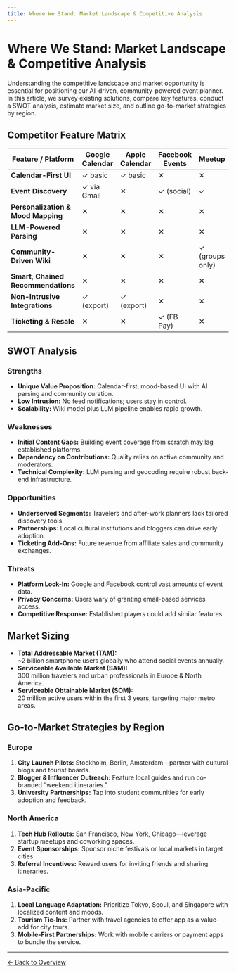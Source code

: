 ```yaml
---
title: Where We Stand: Market Landscape & Competitive Analysis
---
```


# Where We Stand: Market Landscape & Competitive Analysis

Understanding the competitive landscape and market opportunity is essential for positioning our AI-driven, community-powered event planner. In this article, we survey existing solutions, compare key features, conduct a SWOT analysis, estimate market size, and outline go-to-market strategies by region.

## Competitor Feature Matrix

| Feature / Platform                  | Google Calendar | Apple Calendar | Facebook Events | Meetup               | Resident Advisor |
|-------------------------------------|-----------------|----------------|-----------------|----------------------|------------------|
| **Calendar-First UI**               | ✓ basic         | ✓ basic        | ✕               | ✕                    | ✕                |
| **Event Discovery**                 | ✓ via Gmail     | ✕              | ✓ (social)      | ✓                    | ✓                |
| **Personalization & Mood Mapping**  | ✕               | ✕              | ✕               | ✕                    | ✕                |
| **LLM-Powered Parsing**             | ✕               | ✕              | ✕               | ✕                    | ✕                |
| **Community-Driven Wiki**           | ✕               | ✕              | ✕               | ✓ (groups only)      | ✕                |
| **Smart, Chained Recommendations**  | ✕               | ✕              | ✕               | ✕                    | ✕                |
| **Non-Intrusive Integrations**      | ✓ (export)      | ✓ (export)     | ✕               | ✕                    | ✕                |
| **Ticketing & Resale**              | ✕               | ✕              | ✓ (FB Pay)      | ✕                    | ✓ (primary)      |

## SWOT Analysis

### Strengths
- **Unique Value Proposition:** Calendar-first, mood-based UI with AI parsing and community curation.  
- **Low Intrusion:** No feed notifications; users stay in control.  
- **Scalability:** Wiki model plus LLM pipeline enables rapid growth.

### Weaknesses
- **Initial Content Gaps:** Building event coverage from scratch may lag established platforms.  
- **Dependency on Contributions:** Quality relies on active community and moderators.  
- **Technical Complexity:** LLM parsing and geocoding require robust back-end infrastructure.

### Opportunities
- **Underserved Segments:** Travelers and after-work planners lack tailored discovery tools.  
- **Partnerships:** Local cultural institutions and bloggers can drive early adoption.  
- **Ticketing Add-Ons:** Future revenue from affiliate sales and community exchanges.

### Threats
- **Platform Lock-In:** Google and Facebook control vast amounts of event data.  
- **Privacy Concerns:** Users wary of granting email-based services access.  
- **Competitive Response:** Established players could add similar features.

## Market Sizing

- **Total Addressable Market (TAM):**  
  ~2 billion smartphone users globally who attend social events annually.  
- **Serviceable Available Market (SAM):**  
  300 million travelers and urban professionals in Europe & North America.  
- **Serviceable Obtainable Market (SOM):**  
  20 million active users within the first 3 years, targeting major metro areas.

## Go-to-Market Strategies by Region

### Europe
1. **City Launch Pilots:** Stockholm, Berlin, Amsterdam—partner with cultural blogs and tourist boards.  
2. **Blogger & Influencer Outreach:** Feature local guides and run co-branded “weekend itineraries.”  
3. **University Partnerships:** Tap into student communities for early adoption and feedback.

### North America
1. **Tech Hub Rollouts:** San Francisco, New York, Chicago—leverage startup meetups and coworking spaces.  
2. **Event Sponsorships:** Sponsor niche festivals or local markets in target cities.  
3. **Referral Incentives:** Reward users for inviting friends and sharing itineraries.

### Asia-Pacific
1. **Local Language Adaptation:** Prioritize Tokyo, Seoul, and Singapore with localized content and moods.  
2. **Tourism Tie-Ins:** Partner with travel agencies to offer app as a value-add for city tours.  
3. **Mobile-First Partnerships:** Work with mobile carriers or payment apps to bundle the service.

---

[← Back to Overview](../)
